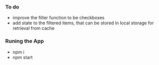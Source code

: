 ### To do

* improve the filter function to be checkboxes
* add state to the filtered items, that can be stored in local storage for retrieval from cache

### Runing the App

* npm i
* npm start
